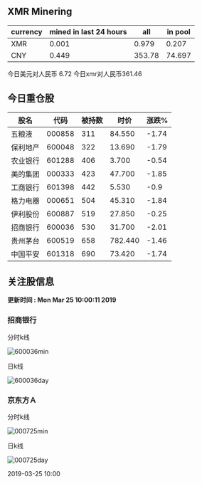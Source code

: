 ## XMR Minering

|currency|mined in last 24 hours|all|in pool|
|---|---|---|---|
|XMR|0.001|0.979|0.207|
|CNY|0.449|353.78|74.697|

今日美元对人民币 6.72	今日xmr对人民币361.46


## 今日重仓股 

|股名|代码|被持数|时价|涨跌%|
|---|---|---|---|---|
|五粮液|000858|311|84.550|-1.74|
|保利地产|600048|322|13.690|-1.79|
|农业银行|601288|406|3.700|-0.54|
|美的集团|000333|423|47.700|-1.85|
|工商银行|601398|442|5.530|-0.9|
|格力电器|000651|504|45.310|-1.84|
|伊利股份|600887|519|27.850|-0.25|
|招商银行|600036|530|31.700|-2.01|
|贵州茅台|600519|658|782.440|-1.46|
|中国平安|601318|690|73.420|-1.74|

## 关注股信息
**更新时间 : Mon Mar 25 10:00:11 2019**
### 招商银行 
分时k线

![600036min](http://image.sinajs.cn/newchart/min/n/sh600036.gif)

日k线

![600036day](http://image.sinajs.cn/newchart/daily/n/sh600036.gif)

### 京东方Ａ 
分时k线

![000725min](http://image.sinajs.cn/newchart/min/n/sz000725.gif)

日k线

![000725day](http://image.sinajs.cn/newchart/daily/n/sz000725.gif)

2019-03-25 10:00